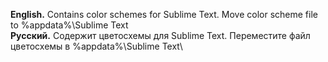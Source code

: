**English.** Contains color schemes for Sublime Text. Move color scheme file to %appdata%\Sublime Text\
**Русский.** Содержит цветосхемы для Sublime Text. Переместите файл цветосхемы в %appdata%\Sublime Text\
